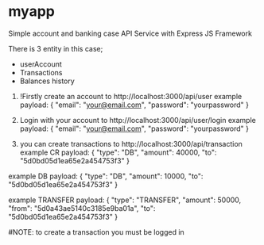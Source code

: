 # myapp
Simple account and banking case API Service with Express JS Framework

There is 3 entity in this case; 
- userAccount 
- Transactions
- Balances history

1) !Firstly create an account to http://localhost:3000/api/user 
example payload: {
	"email": "your@email.com",
	"password": "yourpassword"
}

2) Login with your account to http://localhost:3000/api/user/login
example payload: {
	"email": "your@email.com",
	"password": "yourpassword"
}

3) you can create transactions to http://localhost:3000/api/transaction
example CR payload: {
	"type": "DB",
	"amount": 40000,
	"to": "5d0bd05d1ea65e2a454753f3"
}

example DB payload: {
	"type": "DB",
	"amount": 10000,
	"to": "5d0bd05d1ea65e2a454753f3"
}

example TRANSFER payload: {
	"type": "TRANSFER",
	"amount": 50000,
  "from": "5d0a43ae5140c3185e9ba01a",
	"to": "5d0bd05d1ea65e2a454753f3"
}

#NOTE: to create a transaction you must be logged in

